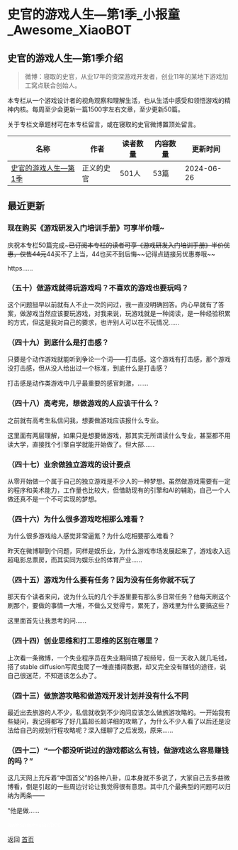 # 史官的游戏人生—第1季_小报童_Awesome_XiaoBOT

## 史官的游戏人生—第1季介绍
> 微博：寝取的史官，从业17年的资深游戏开发者，创业11年的某地下游戏加工窝点联合创始人。    
    
本专栏从一个游戏设计者的视角观察和理解生活，也从生活中感受和领悟游戏的精神内核。每周至少会更新一篇1500字左右文章，至少更新50篇。    
    
关于专栏文章题材可在本专栏留言，或在寝取的史官微博置顶处留言。  
  


|名称|作者|读者数量|内容数量|更新时间|
|---|---|---|---|---|
|[史官的游戏人生—第1季](https://xiaobot.net/p/sg202301?refer=0b133df9-27dc-423b-8101-639049001c13)|正义的史官|501人|53篇|2024-06-26|

## 最近更新
### 现在购买《游戏研发入门培训手册》可享半价哦~

庆祝本专栏50篇完成~~~已订阅本专栏的读者可享《游戏研发入门培训手册》半价优惠，仅售44元~~44买不了上当，44也买不到后悔~~记得点链接另优惠券哦~~

https......

### （五十）做游戏就得玩游戏吗？不喜欢的游戏也要玩吗？

这个问题挺早以前就有人不止一次的问过，我一直没明确回答。内心早就有了答案，做游戏当然应该要玩游戏，对我来说，玩游戏就是一种阅读，是一种经验积累的方式，但这是我对自己的要求，也许别人可以在不玩情况......

### （四十九）到底什么是打击感？

只要是个动作游戏就能听到争论一个词——打击感。这个游戏有打击感，那个游戏没打击感，但从没人给出过一个标准，到底什么是打击感？

打击感是动作类游戏中几乎最重要的感官刺激，......

### （四十八）高考完，想做游戏的人应该干什么？

之前就有高考生私信问我，想要做游戏应该报什么专业。

这里面有两层理解，如果只是想要做游戏，那其实无所谓读什么专业，甚至都不用读大学，直接找个引擎自学就能开始做了。但大部......

### （四十七）业余做独立游戏的设计要点

从零开始做一个属于自己的独立游戏是不少人的一种梦想。虽然做游戏需要有一定的程序和美术能力，工作量也比较大，但借助现有的引擎和AI的辅助，自己一个人做还真不是一个不可实现的梦想。

### （四十六）为什么很多游戏吃相那么难看？

为什么很多游戏给人感觉非常逼氪？为什么吃相要那么难看？

昨天在微博聊到个问题，同样是娱乐业，为什么游戏市场发展起来了，游戏收入远超电影总票房，而其实同为娱乐业的体育产业......

### （四十五）游戏为什么要有任务？因为没有任务你就不玩了

那天有个读者来问，说为什么玩的几个手游里要有那么多日常任务？他每天刷这个刷那个，要做的事情一大堆，不做么又觉得亏，累死了，游戏里为什么要搞这些？

这里面首先让我思考的问......

### （四十四）创业思维和打工思维的区别在哪里？

上次看一条微博，一个失业程序员在失业期间搞了视频号，但一天收入就几毛钱，搭了stable
diffusion写爬虫爬了一堆直播间数据，却又完全没有赚钱的途径，说自己很迷茫，不知道该怎么办了。

### （四十三）做旅游攻略和做游戏开发计划并没有什么不同

最近出去旅游的人不少，私信就收到不少询问应该怎么做旅游攻略的。一开始我有些疑问，我记得都写了好几篇超长超详细的攻略了，为什么不少人看了以后还是没法给自己的规划行程攻略呢？深入细聊了之后发现，原来......

### （四十二）“一个都没听说过的游戏都这么有钱，做游戏这么容易赚钱的吗？”

这几天网上充斥着“中国首父”的各种八卦，瓜本身就不多说了，大家自己去多益微博看，倒是引起的一些周边讨论让我觉得很有意思。其中几个最典型的问题可以归纳为两条——

“他是做......


<a href="https://github.com/Reno9527/awesome-xiaobot" style="color: white; text-decoration: none;">awesome-xiaobot</a>

返回 [首页](../README.md)
